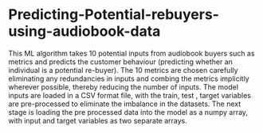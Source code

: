 # Predicting-Potential-rebuyers-using-audiobook-data
This ML algorithm takes 10 potential inputs from audiobook buyers such as metrics and predicts the customer behaviour (predicting whether an individual is a potential re-buyer).
The 10 metrics are chosen carefully eliminating any redundancies in inputs and combing the metrics implicitly wherever possible, thereby reducing the number of inputs.
The model inputs are loaded in a CSV format file, with the train, test , target variables are pre-processed to eliminate the imbalance in the datasets.
The next stage is loading the pre processed data into the model as a numpy array, with input and target variables as two separate arrays.
